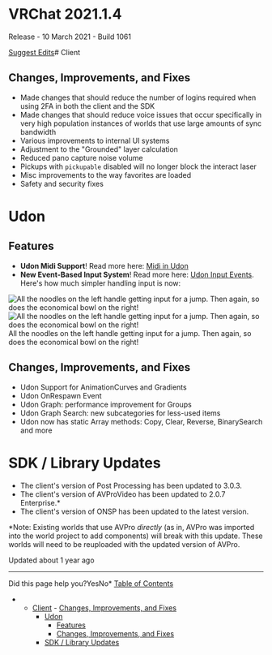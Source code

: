 # VRChat 2021.1.4

Release - 10 March 2021 - Build 1061

[Suggest Edits](/edit/vrchat-202114)# Client


## Changes, Improvements, and Fixes


* Made changes that should reduce the number of logins required when using 2FA in both the client and the SDK
* Made changes that should reduce voice issues that occur specifically in very high population instances of worlds that use large amounts of sync bandwidth
* Various improvements to internal UI systems
* Adjustment to the "Grounded" layer calculation
* Reduced pano capture noise volume
* Pickups with `pickupable` disabled will no longer block the interact laser
* Misc improvements to the way favorites are loaded
* Safety and security fixes


# Udon


## Features


* **Udon Midi Support**! Read more here: [Midi in Udon](/docs/midi)
* **New Event-Based Input System**! Read more here: [Udon Input Events](/docs/input-events). Here's how much simpler handling input is now:


![All the noodles on the left handle getting input for a jump. Then again, so does the economical bowl on the right!](https://files.readme.io/78750e3-i_view64_2021-03-10_12-14-18.png "i_view64_2021-03-10_12-14-18.png")![All the noodles on the left handle getting input for a jump. Then again, so does the economical bowl on the right!](https://files.readme.io/78750e3-i_view64_2021-03-10_12-14-18.png "Click to close...")All the noodles on the left handle getting input for a jump. Then again, so does the economical bowl on the right!


## Changes, Improvements, and Fixes


* Udon Support for AnimationCurves and Gradients
* Udon OnRespawn Event
* Udon Graph: performance improvement for Groups
* Udon Graph Search: new subcategories for less-used items
* Udon now has static Array methods: Copy, Clear, Reverse, BinarySearch and more


# SDK / Library Updates


* The client's version of Post Processing has been updated to 3.0.3.
* The client's version of AVProVideo has been updated to 2.0.7 Enterprise.\*
* The client's version of ONSP has been updated to the latest version.


\*Note: Existing worlds that use AVPro *directly* (as in, AVPro was imported into the world project to add components) will break with this update. These worlds will need to be reuploaded with the updated version of AVPro.

Updated about 1 year ago 



---

Did this page help you?YesNo* [Table of Contents](#)
* + [Client](#client)
		- [Changes, Improvements, and Fixes](#changes-improvements-and-fixes)
	+ [Udon](#udon)
		- [Features](#features)
		- [Changes, Improvements, and Fixes](#changes-improvements-and-fixes-1)
	+ [SDK / Library Updates](#sdk--library-updates)
